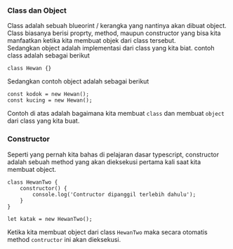 ### Class dan Object
Class adalah sebuah blueorint / kerangka yang nantinya akan dibuat object. Class biasanya berisi proprty, method, maupun constructor 
yang bisa kita manfaatkan ketika kita membuat objek dari class tersebut.<br />
Sedangkan object adalah implementasi dari class yang kita biat.
contoh class adalah sebagai berikut
```
class Hewan {}
```
Sedangkan contoh object adalah sebagai berikut
```
const kodok = new Hewan();
const kucing = new Hewan();
```
Contoh di atas adalah bagaimana kita membuat `class` dan membuat `object` dari class yang kita buat.

### Constructor
Seperti yang pernah kita bahas di pelajaran dasar typescript, constructor adalah sebuah method yang akan dieksekusi pertama kali 
saat kita membuat object.
```
class HewanTwo {
    constructor() {
        console.log('Contructor dipanggil terlebih dahulu');
    }
}

let katak = new HewanTwo();
```
Ketika kita membuat object dari class `HewanTwo` maka secara otomatis method `contructor` ini akan dieksekusi.